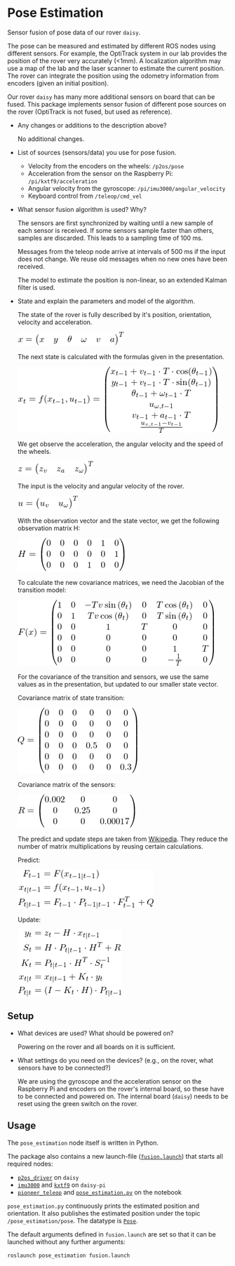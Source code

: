 Pose Estimation
===============

Sensor fusion of pose data of our rover `daisy`.

The pose can be measured and estimated by different ROS nodes using different
sensors. For example, the OptiTrack system in our lab provides the position of
the rover very accurately (<1mm). A localization algorithm may use a map of the
lab and the laser scanner to estimate the current position. The rover can
integrate the position using the odometry information from encoders (given an
initial position).

Our rover `daisy` has many more additional sensors on board that can be
fused. This package implements sensor fusion of different pose sources on the
rover (OptiTrack is not fused, but used as reference).

* Any changes or additions to the description above?

    No additional changes.

* List of sources (sensors/data) you use for pose fusion.

    * Velocity from the encoders on the wheels: `/p2os/pose`
    * Acceleration from the sensor on the Raspberry Pi: `/pi/kxtf9/acceleration`
    * Angular velocity from the gyroscope: `/pi/imu3000/angular_velocity`
    * Keyboard control from `/teleop/cmd_vel`

* What sensor fusion algorithm is used? Why?

    The sensors are first synchronized by waiting until a new sample of each
    sensor is received. If some sensors sample faster than others, samples are
    discarded. This leads to a sampling time of 100 ms.

    Messages from the teleop node arrive at intervals of 500 ms if the
    input does not change. We reuse old messages when no new ones have
    been received.

    The model to estimate the position is non-linear, so an extended
    Kalman filter is used.

* State and explain the parameters and model of the algorithm.

    The state of the rover is fully described by it's position, orientation, velocity
    and acceleration.

    ![state vector](doc/state_vector.png)

    The next state is calculated with the formulas given in the presentation.

    ![f_vector](doc/f_vector.png)

    We get observe the acceleration, the angular velocity and the speed
    of the wheels.

    ![observation_vector](doc/observation_vector.png)

    The input is the velocity and angular velocity of the rover.

    ![input_vector](doc/input_vector.png)

    With the observation vector and the state vector, we get the following
    observation matrix H:

    ![H_matrix](doc/H_matrix.png)

    To calculate the new covariance matrices, we need the Jacobian of
    the transition model:

    ![F_matrix](doc/F_matrix.png)

    For the covariance of the transition and sensors, we use the same
    values as in the presentation, but updated to our smaller
    state vector.

    Covariance matrix of state transition:

    ![Q_matrix](doc/Q_matrix.png)

    Covariance matrix of the sensors:

    ![R_matrix](doc/R_matrix.png)

    The predict and update steps are taken from [Wikipedia](https://en.wikipedia.org/wiki/Extended_Kalman_filter).
    They reduce the number of matrix multiplications by reusing certain
    calculations.

    Predict:

    ![predict](doc/predict.png)

    Update:

    ![update](doc/update.png)


Setup
-----

* What devices are used? What should be powered on?

    Powering on the rover and all boards on it is sufficient.

* What settings do you need on the devices? (e.g., on the rover, what
  sensors have to be connected?)

    We are using the gyroscope and the acceleration sensor on the Raspberry Pi
    and encoders on the rover's internal board, so these have to be connected
    and powered on. The internal board (`daisy`) needs to be reset using
    the green switch on the rover.

Usage
-----

The `pose_estimation` node itself is written in Python.

The package also contains a new launch-file ([`fusion.launch`](launch/fusion.launch)) that starts all required nodes:
* [`p2os_driver`](http://wiki.ros.org/p2os_driver) on `daisy`
* [`imu3000`](https://github.com/tuw-cpsg/general-ros-modules/tree/master/drivers/imu3000) and
  [`kxtf9`](https://github.com/tuw-cpsg/general-ros-modules/tree/master/drivers/kxtf9) on `daisy-pi`
* [`pioneer_teleop`](https://github.com/tuw-cpsg/general-ros-modules/tree/master/pioneer_teleop) and
  [`pose_estimation.py`](scripts/pose_estimation.py) on the notebook

`pose_estimation.py` continuously prints the estimated position and orientation.
It also publishes the estimated position under the
topic `/pose_estimation/pose`.
The datatype is
[`Pose`](http://docs.ros.org/api/geometry_msgs/html/msg/Pose.html).

The default arguments defined in `fusion.launch` are set so that it can
be launched without any further arguments:

```bash
roslaunch pose_estimation fusion.launch
```
